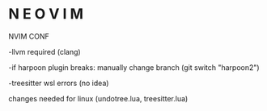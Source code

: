 N E O V I M 
=======
NVIM CONF

-llvm required (clang)

-if harpoon plugin breaks:
manually change branch (git switch "harpoon2")

-treesitter wsl errors (no idea)

changes needed for linux
(undotree.lua, treesitter.lua)
